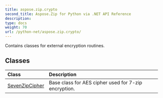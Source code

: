 ```yaml
---
title: aspose.zip.crypto
second_title: Aspose.Zip for Python via .NET API Reference
description: 
type: docs
weight: 70
url: /python-net/aspose.zip.crypto/
---
```



Contains classes for external encryption routines.

## Classes
| Class | Description |
| :- | :- |
|[SevenZipCipher](/zip/python-net/aspose.zip.crypto/sevenzipcipher/)|Base class for AES cipher used for 7-zip encryption.|
